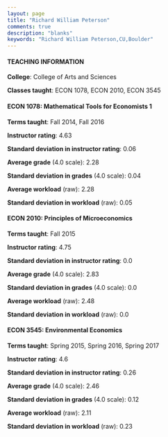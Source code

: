 ```yaml
---
layout: page
title: "Richard William Peterson" 
comments: true
description: "blanks"
keywords: "Richard William Peterson,CU,Boulder"
---
```

<head>
<script src="https://ajax.googleapis.com/ajax/libs/jquery/2.1.3/jquery.min.js"></script>
<script src="https://dl.dropboxusercontent.com/s/pc42nxpaw1ea4o9/highcharts.js?dl=0"></script>
<!-- <script src="../assets/js/highcharts.js"></script> -->
<style type="text/css">@font-face {
	font-family: "Bebas Neue";
	src: url(https://www.filehosting.org/file/details/544349/BebasNeue Regular.otf) format("opentype");
	}
	h1.Bebas { 
		font-family: "Bebas Neue", Verdana, Tahoma;
	}
</style>
</head>
	   
#### TEACHING INFORMATION

**College**: College of Arts and Sciences

**Classes taught**: ECON 1078, ECON 2010, ECON 3545

#### ECON 1078: Mathematical Tools for Economists 1

**Terms taught**: Fall 2014, Fall 2016

**Instructor rating**: 4.63

**Standard deviation in instructor rating**: 0.06

**Average grade** (4.0 scale): 2.28

**Standard deviation in grades** (4.0 scale): 0.04

**Average workload** (raw): 2.28

**Standard deviation in workload** (raw): 0.05

#### ECON 2010: Principles of Microeconomics

**Terms taught**: Fall 2015

**Instructor rating**: 4.75

**Standard deviation in instructor rating**: 0.0

**Average grade** (4.0 scale): 2.83

**Standard deviation in grades** (4.0 scale): 0.0

**Average workload** (raw): 2.48

**Standard deviation in workload** (raw): 0.0

#### ECON 3545: Environmental Economics

**Terms taught**: Spring 2015, Spring 2016, Spring 2017

**Instructor rating**: 4.6

**Standard deviation in instructor rating**: 0.26

**Average grade** (4.0 scale): 2.46

**Standard deviation in grades** (4.0 scale): 0.12

**Average workload** (raw): 2.11

**Standard deviation in workload** (raw): 0.23

